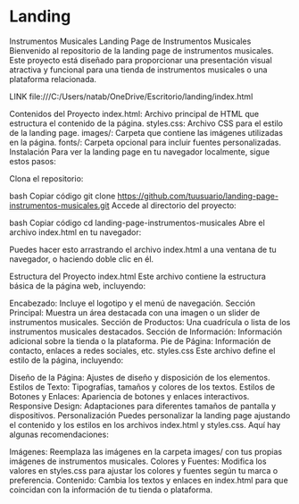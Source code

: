 # Landing
Instrumentos Musicales 
Landing Page de Instrumentos Musicales
Bienvenido al repositorio de la landing page de instrumentos musicales. Este proyecto está diseñado para proporcionar una presentación visual atractiva y funcional para una tienda de instrumentos
musicales o una plataforma relacionada.

LINK file:///C:/Users/natab/OneDrive/Escritorio/landing/index.html

Contenidos del Proyecto
index.html: Archivo principal de HTML que estructura el contenido de la página.
styles.css: Archivo CSS para el estilo de la landing page.
images/: Carpeta que contiene las imágenes utilizadas en la página.
fonts/: Carpeta opcional para incluir fuentes personalizadas.
Instalación
Para ver la landing page en tu navegador localmente, sigue estos pasos:

Clona el repositorio:

bash
Copiar código
git clone https://github.com/tuusuario/landing-page-instrumentos-musicales.git
Accede al directorio del proyecto:

bash
Copiar código
cd landing-page-instrumentos-musicales
Abre el archivo index.html en tu navegador:

Puedes hacer esto arrastrando el archivo index.html a una ventana de tu navegador, o haciendo doble clic en él.

Estructura del Proyecto
index.html
Este archivo contiene la estructura básica de la página web, incluyendo:

Encabezado: Incluye el logotipo y el menú de navegación.
Sección Principal: Muestra un área destacada con una imagen o un slider de instrumentos musicales.
Sección de Productos: Una cuadrícula o lista de los instrumentos musicales destacados.
Sección de Información: Información adicional sobre la tienda o la plataforma.
Pie de Página: Información de contacto, enlaces a redes sociales, etc.
styles.css
Este archivo define el estilo de la página, incluyendo:

Diseño de la Página: Ajustes de diseño y disposición de los elementos.
Estilos de Texto: Tipografías, tamaños y colores de los textos.
Estilos de Botones y Enlaces: Apariencia de botones y enlaces interactivos.
Responsive Design: Adaptaciones para diferentes tamaños de pantalla y dispositivos.
Personalización
Puedes personalizar la landing page ajustando el contenido y los estilos en los archivos index.html y styles.css. Aquí hay algunas recomendaciones:

Imágenes: Reemplaza las imágenes en la carpeta images/ con tus propias imágenes de instrumentos musicales.
Colores y Fuentes: Modifica los valores en styles.css para ajustar los colores y fuentes según tu marca o preferencia.
Contenido: Cambia los textos y enlaces en index.html para que coincidan con la información de tu tienda o plataforma.
